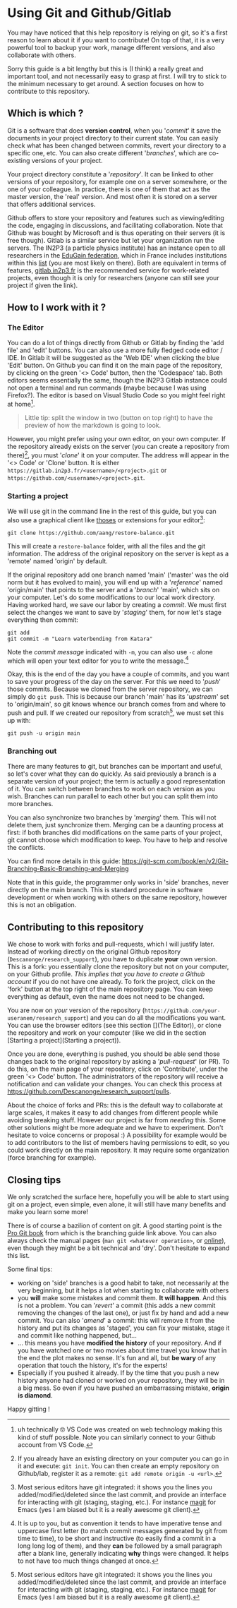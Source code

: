 # Using Git and Github/Gitlab

You may have noticed that this help repository is relying on git, so it's a first reason to learn about it if you want to contribute!
On top of that, it is a very powerful tool to backup your work, manage different versions, and also collaborate with others.

Sorry this guide is a bit lengthy but this is (I think) a really great and important tool, and not necessarily easy to grasp at first.
I will try to stick to the minimum necessary to get around. A section focuses on how to contribute to this repository.

## Which is which ?

Git is a software that does **version control**, when you '*commit*' it save the documents in your project directory to their current state.
You can easily check what has been changed between commits, revert your directory to a specific one, etc.
You can also create different '*branches*', which are co-existing versions of your project.

Your project directory constitute a '*repository*'. It can be linked to other versions of your repository, for example one on a server somewhere, or the one of your colleague.
In practice, there is one of them that act as the master version, the 'real' version. And most often it is stored on a server that offers additional services.

Github offers to store your repository and features such as viewing/editing the code, engaging in discussions, and facilitating collaboration.
Note that Github was bought by Microsoft and is thus operating on their servers (it is free though).
Gitlab is a similar service but let your organization run the servers. The IN2P3 (a particle physics institute) has an instance open to all researchers in the [EduGain federation](https://technical.edugain.org/status), which in France includes institutions within this [list](https://services.renater.fr/federation/introduction/la-federation-education-recherche/fer-idps) (you are most likely on there).
Both are equivalent in terms of features, [gitlab.in2p3.fr](https://gitlab.in2p3.fr) is the recommended service for work-related projects, even though it is only for researchers (anyone can still see your project if given the link).

## How to I work with it ?

### The Editor

You can do a lot of things directly from Github or Gitlab by finding the 'add file' and 'edit' buttons. You can also use a more fully fledged code editor / IDE. In Gitlab it will be suggested as the 'Web IDE' when clicking the blue 'Edit' button. On Github you can find it on the main page of the repository, by clicking on the green '<> Code' button, then the 'Codespace' tab.
Both editors seems essentially the same, though the IN2P3 Gitlab instance could not open a terminal and run commands (maybe because I was using Firefox?).
The editor is based on Visual Studio Code so you might feel right at home[^1].

> Little tip: split the window in two (button on top right) to have the preview of how the markdown is going to look.

However, you might prefer using your own editor, on your own computer.
If the repository already exists on the server (you can create a repository from there)[^2], you must '*clone*' it on your computer.
The address will appear in the '<> Code' or 'Clone' button. It is either `https://gitlab.in2p3.fr/<username>/<project>.git` or `https://github.com/<username>/<project>.git`.

[^1]: uh technically 🤓 VS Code was created on web technology making this kind of stuff possible. Note you can similarly connect to your Github account from VS Code.

[^2]: If you already have an existing directory on your computer you can go in it and execute:
      `git init`. You can then create an empty repository on Github/lab, register it as a remote:
      `git add remote origin -u <url>`.


### Starting a project

We will use git in the command line in the rest of this guide, but you can also use a graphical client like [thoses](https://git-scm.com/downloads/guis) or extensions for your editor[^3]:
``` shell
git clone https://github.com/aang/restore-balance.git
```
This will create a `restore-balance` folder, with all the files and the git information.
The address of the original repository on the server is kept as a 'remote' named 'origin' by default.

If the original repository add one branch named 'main' ('master' was the old norm but it has evolved to main), you will end up with a '*reference*' named 'origin/main' that points to the server and a '*branch*' 'main', which sits on your computer.
Let's do some modifications to our local work directory. Having worked hard, we save our labor by creating a *commit*. We must first select the changes we want to save by '*staging*' them, for now let's stage everything then commit:
``` shell
git add
git commit -m "Learn waterbending from Katara"
```
Note the *commit message* indicated with `-m`, you can also use `-c` alone which will open your text editor for you to write the message.[^4]

Okay, this is the end of the day you have a couple of commits, and you want to save your progress of the day on the server. For this we need to '*push*' those commits.
Because we cloned from the server repository, we can simply do `git push`.
This is because our branch 'main' has its '*upstream*' set to 'origin/main', so git knows whence our branch comes from and where to push and pull.
If we created our repository from scratch[^3], we must set this up with:
``` shell
git push -u origin main
```

[^3]: Most serious editors have git integrated: it shows you the lines you
    added/modified/deleted since the last commit, and provide an interface for
    interacting with git (staging, staging, etc.). For instance
    [magit](https://magit.vc/) for Emacs (yes I am biased but it is a really
    awesome git client).

[^4]: It is up to you, but as convention it tends to have imperative tense and uppercase
    first letter (to match commit messages generated by git from time to time), to be
    short and instructive (to easily find a commit in a long long log of them), and they
    **can** be followed by a small paragraph after a blank line, generally indicating
    **why** things were changed. It helps to not have too much things changed at once.

### Branching out

There are many features to git, but branches can be important and useful, so let's cover what they can do quickly.
As said previously a branch is a separate version of your project; the term is actually a good representation of it.
You can switch between branches to work on each version as you wish.
Branches can run parallel to each other but you can split them into more branches.

You can also synchronize two branches by '*merging*' them. This will not delete them, just synchronize them.
Merging can be a daunting process at first: if both branches did modifications on the same parts of your project, git cannot choose which modification to keep. You have to help and resolve the conflicts.

You can find more details in this guide: https://git-scm.com/book/en/v2/Git-Branching-Basic-Branching-and-Merging

Note that in this guide, the programmer only works in 'side' branches, never directly on the main branch.
This is standard procedure in software development or when working with others on the same repository, however this is not an obligation.

## Contributing to this repository

We chose to work with forks and pull-requests, which I will justify later.
Instead of working directly on the original Github repository (`Descanonge/research_support`), you have to duplicate **your** own version. This is a fork: you essentially clone the repository but not on your computer, on your Github profile.
*This implies that you have to create a Github account* if you do not have one already.
To fork the project, click on the 'fork' button at the top right of the main repository page. You can keep everything as default, even the name does not need to be changed.

You are now on *your* version of the repository (`https://github.com/your-useranem/research_support`) and you can do all the modifications you want.
You can use the browser editors (see this section [](The Editor)), or clone the repository and work on your computer (like we did in the section [Starting a project](Starting a project)).

Once you are done, everything is pushed, you should be able send those changes back to the original repository by asking a '*pull-request*' (or PR). To do this, on the main page of your repository, click on 'Contribute', under the green '<> Code' button.
The administrators of the repository will receive a notification and can validate your changes. You can check this process at https://github.com/Descanonge/research_support/pulls.

About the choice of forks and PRs: this is the default way to collaborate at large scales, it makes it easy to add changes from different people while avoiding breaking stuff.
However our project is far from *needing* this. Some other solutions might be more adequate and we have to experiment. Don't hesitate to voice concerns or proposal :)
A possibility for example would be to add contributors to the list of members having permissions to edit, so you could work directly on the main repository. It may require some organization (force branching for example).

## Closing tips 

We only scratched the surface here, hopefully you will be able to start using git on a project, even simple, even alone, it will still have many benefits and make you learn some more!

There is of course a bazilion of content on git. A good starting point is the [Pro Git book](https://git-scm.com/book/en/v2) from which is the branching guide link above.
You can also always check the manual pages (`man git <whatever operation>`, or [online](https://git-scm.com/doc)), even though they might be a bit technical and 'dry'.
Don't hesitate to expand this list.

Some final tips:
- working on 'side' branches is a good habit to take, not necessarily at the very beginning, but it helps a lot when starting to collaborate with others
- you **will** make some mistakes and commit them. **It will happen**. And this is not a problem. You can '*revert*' a commit (this adds a new commit removing the changes of the last one), or just fix by hand and add a new commit.
  You can also '*amend*' a commit: this will remove it from the history and put its changes as 'staged', you can fix your mistake, stage it and commit like nothing happened, but...
- ... this means you have **modified the history** of your repository. And if you have watched one or two movies about time travel you know that in the end the plot makes no sense. It's fun and all, but **be wary** of any operation that touch the history, it's for the experts!
- Especially if you pushed it already. If by the time that you push a new history anyone had cloned or worked on your repository, they will be in a big mess. So even if you have pushed an embarrassing mistake, **origin is diamond**.

Happy gitting !
